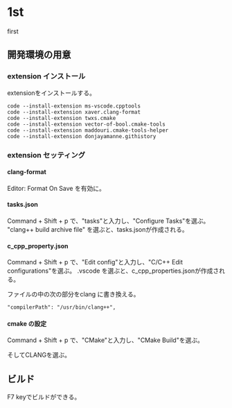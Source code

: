# 1st
first

## 開発環境の用意

### extension インストール
extensionをインストールする。

````
code --install-extension ms-vscode.cpptools
code --install-extension xaver.clang-format
code --install-extension twxs.cmake
code --install-extension vector-of-bool.cmake-tools
code --install-extension maddouri.cmake-tools-helper
code --install-extension donjayamanne.githistory
````


### extension セッティング

#### clang-format
Editor: Format On Save を有効に。

#### tasks.json

Command + Shift + p で、"tasks"と入力し、"Configure Tasks"を選ぶ。
"clang++ build archive file" を選ぶと、tasks.jsonが作成される。


#### c_cpp_property.json

Command + Shift + p で、"Edit config"と入力し、"C/C++ Edit configurations"を選ぶ。
.vscode を選ぶと、c_cpp_properties.jsonが作成される。

ファイルの中の次の部分をclang に書き換える。

    "compilerPath": "/usr/bin/clang++",

#### cmake の設定

Command + Shift + p で、"CMake"と入力し、"CMake Build"を選ぶ。

そしてCLANGを選ぶ。

## ビルド

F7 keyでビルドができる。


